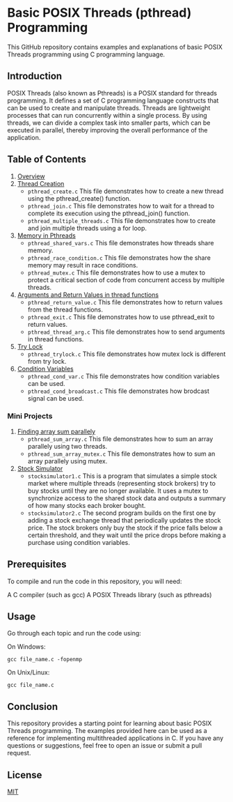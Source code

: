 # Basic POSIX Threads (pthread) Programming

This GitHub repository contains examples and explanations of basic POSIX Threads programming using C programming language.

## Introduction

POSIX Threads (also known as Pthreads) is a POSIX standard for threads programming. It defines a set of C programming language constructs that can be used to create and manipulate threads. Threads are lightweight processes that can run concurrently within a single process. By using threads, we can divide a complex task into smaller parts, which can be executed in parallel, thereby improving the overall performance of the application.

## Table of Contents

1. [Overview](https://github.com/japnitahuja/POSIX-Threads/blob/main/Guide/overview.md)
2. [Thread Creation](https://github.com/japnitahuja/POSIX-Threads/blob/main/Guide/threadcreation.md)
   - `pthread_create.c` This file demonstrates how to create a new thread using the pthread_create() function.
   - `pthread_join.c` This file demonstrates how to wait for a thread to complete its execution using the pthread_join() function.
   - `pthread_multiple_threads.c` This file demonstrates how to create and join multiple threads using a for loop.
3. [Memory in Pthreads](https://github.com/japnitahuja/POSIX-Threads/blob/main/Guide/sharedmemory.md)
   - `pthread_shared_vars.c` This file demonstrates how threads share memory.
   - `pthread_race_condition.c` This file demonstrates how the share memory may result in race conditions.
   - `pthread_mutex.c` This file demonstrates how to use a mutex to protect a critical section of code from concurrent access by multiple threads.
4. [Arguments and Return Values in thread functions](https://github.com/japnitahuja/POSIX-Threads/blob/main/Guide/argumentandreturn.md)
   - `pthread_return_value.c` This file demonstrates how to return values from the thread functions. <br />
   - `pthread_exit.c` This file demonstrates how to use pthread_exit to return values. <br />
   - `pthread_thread_arg.c` This file demonstrates how to send arguments in thread functions. <br />
5. [Try Lock](https://github.com/japnitahuja/POSIX-Threads/blob/main/Guide/trylock.md)
   - `pthread_trylock.c` This file demonstrates how mutex lock is different from try lock. <br />
6. [Condition Variables](https://github.com/japnitahuja/POSIX-Threads/blob/main/Guide/conditionvar.md)
   - `pthread_cond_var.c` This file demonstrates how condition variables can be used. <br />
   - `pthread_cond_broadcast.c` This file demonstrates how brodcast signal can be used. <br />

### Mini Projects

1. [Finding array sum parallely](https://github.com/japnitahuja/POSIX-Threads/blob/main/Guide/sumarray.md)
   - `pthread_sum_array.c` This file demonstrates how to sum an array parallely using two threads. <br />
   - `pthread_sum_array_mutex.c` This file demonstrates how to sum an array parallely using mutex. <br />
2. [Stock Simulator](https://github.com/japnitahuja/POSIX-Threads/blob/main/Guide/stocksimulator.md)
   - `stocksimulator1.c` This is a program that simulates a simple stock market where multiple threads (representing stock brokers) try to buy stocks until they are no longer available. It uses a mutex to synchronize access to the shared stock data and outputs a summary of how many stocks each broker bought. <br />
   - `stocksimulator2.c` The second program builds on the first one by adding a stock exchange thread that periodically updates the stock price. The stock brokers only buy the stock if the price falls below a certain threshold, and they wait until the price drops before making a purchase using condition variables. <br />

## Prerequisites

To compile and run the code in this repository, you will need:

A C compiler (such as gcc)
A POSIX Threads library (such as pthreads)

## Usage

Go through each topic and run the code using:

On Windows:

```
gcc file_name.c -fopenmp
```

On Unix/Linux:

```
gcc file_name.c
```

## Conclusion

This repository provides a starting point for learning about basic POSIX Threads programming. The examples provided here can be used as a reference for implementing multithreaded applications in C. If you have any questions or suggestions, feel free to open an issue or submit a pull request.

## License

[MIT](https://choosealicense.com/licenses/mit/)
